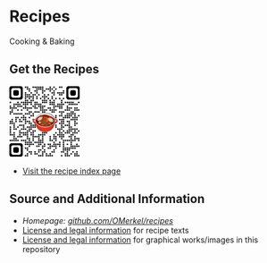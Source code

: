 # Recipes
Cooking &amp; Baking

## Get the Recipes
[<img src="./img/qrcode_omerkel.github.io_recipes.png" alt="Enjoy your meal…" width="25%"/>]( https://omerkel.github.io/recipes/ )
* [Visit the recipe index page]( https://omerkel.github.io/recipes/ )

## Source and Additional Information
* <em>Homepage: [github.com/OMerkel/recipes]( https://github.com/OMerkel/recipes ) </em>
* [License and legal information]( ./LICENSE ) for recipe texts
* [License and legal information]( ./LICENSE-ADDITION-CC-BY-NC-ND.md ) for graphical works/images in this repository

<!-- Helpful tool: https://asciidoclive.com/ -->
